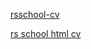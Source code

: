 [rsschool-cv](https://k-sitnikova.github.io/rsschool-cv/cv)

[rs school html cv](https://k-sitnikova.github.io/rsschool-cv/)
